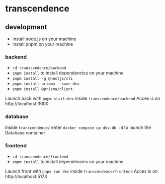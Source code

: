 # transcendence

## development

- install node.js on your machine
- install pnpm on your machine

 ### backend

- `cd transcendence/backend`
- `pnpm install` to install dependencies on your machine
- `pnpm install -g @nestjs/cli`
- `pnpm install prisma --save-dev`
- `pnpm install @prisma/client`

Launch back with `pnpm start:dev` inside `transcendence/backend`
Acces is on http://localhost:3000

 ### database

Inside `transcendence/` enter `docker compose up dev-db -d` to launch the Database container

 ### frontend

- `cd transcendence/frontend`
- `pnpm install` to install dependencies on your machine

Launch front with `pnpm run dev` inside `transcendence/frontend`
Acces is on http://localhost:5173
